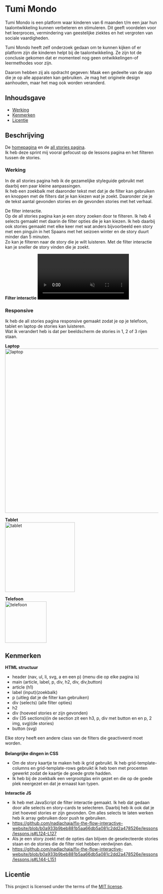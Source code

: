 # Tumi Mondo 
Tumi Mondo is een platform waar kinderen van 6 maanden t/m een jaar hun taalontwikkeling kunnen verbeteren en stimuleren. Dit geeft voordelen voor het leerproces, vermindering van geestelijke ziektes en het vergroten van sociale vaardigheden.

Tumi Mondo heeft zelf onderzoek gedaan om te kunnen kijken of er platform zijn die kinderen helpt bij de taalontwikkeling. Ze zijn tot de conclusie gekomen dat er momenteel nog geen ontwikkelingen-of leermethodes voor zijn.

Daarom hebben zij als opdracht gegeven: Maak een gedeelte van de app die je op alle apparaten kan gebruiken. Je mag het originele design aanhouden, maar het mag ook worden veranderd.

## Inhoudsgave
  * [Werking](#werking)
  * [Kenmerken](#kenmerken)
  * [Licentie](#licentie)

## Beschrijving
De [homepagina](https://nadiachaja.github.io/fix-the-flow-interactive-website/) en de [all stories pagina](https://nadiachaja.github.io/fix-the-flow-interactive-website/lessons/lessons.html). <br>
Ik heb deze sprint mij vooral gefocust op de lessons pagina en het filteren tussen de stories.

### Werking 
In de all stories pagina heb ik de gezamelijke styleguide gebruikt met daarbij een paar kleine aanpassingen. <br>
Ik heb een zoekbalk met daaronder tekst met dat je de filter kan gebruiken en knoppen met de filters dat je kan kiezen wat je zoekt. Daaronder zie je de tekst aantal gevonden stories en de gevonden stories met het verhaal. 
<br>

De filter interactie. <br>
Op de all stories pagina kan je een story zoeken door te filteren. Ik heb 4 selects gemaakt met daarin de filter opties die je kan kiezen. Ik heb daarbij ook stories gemaakt met elke keer met wat anders bijvoorbeeld een story met een pinguïn in het Spaans met het seizoen winter en de story duurt minder dan 5 minuten. <br>
Zo kan je filteren naar de story die je wilt luisteren. Met de filter interactie kan je sneller de story vinden die je zoekt. 

**Filter interactie**
<video src="https://github.com/user-attachments/assets/ae9f7c7d-1c52-46d1-92f6-dbeec88cce6e" controls muted autoplay playsinline></video>


### Responsive 

Ik heb de all stories pagina responsive gemaakt zodat je op je telefoon, tablet en laptop de stories kan luisteren. <br>
Wat ik verandert heb is dat per beeldscherm de stories in 1, 2 of 3 rijen staan. 

**Laptop** <br>
<img width="540" alt="laptop" src="https://github.com/user-attachments/assets/288ab528-7214-491c-a5cc-be2eec159508" /> <br>

**Tablet** <br>
<img width="229" alt="tablet" src="https://github.com/user-attachments/assets/8839b32d-5421-4fbf-9619-f4723cbefa58" /> <br>

**Telefoon** <br>
<img width="136" alt="telefoon" src="https://github.com/user-attachments/assets/dc687a69-d8b6-460d-844c-738d1e6e5c52" />


## Kenmerken
**HTML structuur**
- header (nav, ul, li, svg, a en een p) (menu die op elke pagina is)
- main (article, label, p, div, h2, div, div,button)
- article (h1)
- label (input)(zoekbalk)
- p (uitleg dat je de filter kan gebruiken)
- div (selects) (alle filter opties)
- h2 
- div (hoeveel stories er zijn gevonden)
- div (35 sections)(in de section zit een h3, p, div met button en en p, 2 img, svg)(de stories)
- button (svg)

 Elke story heeft een andere class van de filters die geactiveerd moet worden. 
<br>
<br>
**Belangrijke dingen in CSS** 
- Om de story kaartje te maken heb ik grid gebruikt. Ik heb grid-template-columns en grid-template-rows gebruikt ik heb toen met procenten gewerkt zodat de kaartje de goede grote hadden.
- Ik heb bij de zoekbalk een vergrootglas erin gezet en die op de goede plek neergezet en dat je ernaast kan typen.

**Interactie JS**
- Ik heb met JavaScript de filter interactie gemaakt. Ik heb dat gedaan door alle selects en story-cards te selecteren. Daarbij heb ik ook dat je ziet hoeveel stories er zijn gevonden. Om alles selects te laten werken heb ik array gebruiken door push te gebruiken.
- https://github.com/nadiachaja/fix-the-flow-interactive-website/blob/b0a933b9beb881b5aa66db5a081c2dd2a478526e/lessons/lessons.js#L124-L127
- Als je een story zoekt met de opties dan blijven de geselecteerde stories staan en de stories die de filter niet hebben verdwijnen dan.
- https://github.com/nadiachaja/fix-the-flow-interactive-website/blob/b0a933b9beb881b5aa66db5a081c2dd2a478526e/lessons/lessons.js#L144-L151 


## Licentie

This project is licensed under the terms of the [MIT license](./LICENSE).

